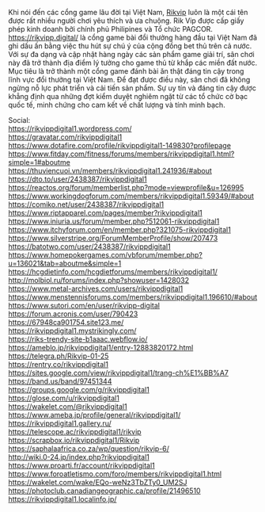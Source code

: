 <p>Khi n&oacute;i đến c&aacute;c cổng game l&acirc;u đời tại Việt Nam,&nbsp;<a href="https://rikvipp.digital/">Rikvip</a>&nbsp;lu&ocirc;n l&agrave; một c&aacute;i t&ecirc;n được rất nhiều người chơi y&ecirc;u th&iacute;ch v&agrave; ưa chuộng. Rik Vip được cấp giấy ph&eacute;p kinh doanh bởi ch&iacute;nh phủ Philipines v&agrave; Tổ chức PAGCOR.<br />
<a href="https://rikvipp.digital/">https://rikvipp.digital/</a>&nbsp;l&agrave; cổng game b&agrave;i đổi thưởng h&agrave;ng đầu tại Việt Nam đ&atilde; ghi dấu ấn bằng việc thu h&uacute;t sự ch&uacute; &yacute; của cộng đồng bet thủ tr&ecirc;n cả nước. Với sự đa dạng v&agrave; cập nhật h&agrave;ng ng&agrave;y c&aacute;c sản phẩm game giải tr&iacute;, s&acirc;n chơi n&agrave;y đ&atilde; trở th&agrave;nh địa điểm l&yacute; tưởng cho game thủ từ khắp c&aacute;c miền đất nước.<br />
Mục ti&ecirc;u l&agrave; trở th&agrave;nh một cổng game đ&aacute;nh b&agrave;i ăn thật đ&aacute;ng tin cậy trong lĩnh vực đổi thưởng tại Việt Nam. Để đạt được điều n&agrave;y, s&acirc;n chơi đ&atilde; kh&ocirc;ng ngừng nỗ lực ph&aacute;t triển v&agrave; cải tiến sản phẩm. Sự uy t&iacute;n v&agrave; đ&aacute;ng tin cậy được khẳng định qua những đợt kiểm duyệt nghi&ecirc;m ngặt từ c&aacute;c tổ chức cờ bạc quốc tế, minh chứng cho cam kết về chất lượng v&agrave; t&iacute;nh minh bạch.</p>

<p>Social:<br />
<a href="https://rikvippdigital1.wordpress.com/">https://rikvippdigital1.wordpress.com/</a><br />
<a href="https://gravatar.com/rikvippdigital1">https://gravatar.com/rikvippdigital1</a><br />
<a href="https://www.dotafire.com/profile/rikvippdigital1-149830?profilepage">https://www.dotafire.com/profile/rikvippdigital1-149830?profilepage</a><br />
<a href="https://www.fitday.com/fitness/forums/members/rikvippdigital1.html?simple=1#aboutme">https://www.fitday.com/fitness/forums/members/rikvippdigital1.html?simple=1#aboutme</a><br />
<a href="https://thuviencuoi.vn/members/rikvippdigital1.241936/#about">https://thuviencuoi.vn/members/rikvippdigital1.241936/#about</a><br />
<a href="https://dto.to/user/2438387/rikvippdigital1">https://dto.to/user/2438387/rikvippdigital1</a><br />
<a href="https://reactos.org/forum/memberlist.php?mode=viewprofile&amp;u=126995">https://reactos.org/forum/memberlist.php?mode=viewprofile&amp;u=126995</a><br />
<a href="https://www.workingdogforum.com/members/rikvippdigital1.59349/#about">https://www.workingdogforum.com/members/rikvippdigital1.59349/#about</a><br />
<a href="https://comiko.net/user/2438387/rikvippdigital1">https://comiko.net/user/2438387/rikvippdigital1</a><br />
<a href="https://www.riptapparel.com/pages/member?rikvippdigital1">https://www.riptapparel.com/pages/member?rikvippdigital1</a><br />
<a href="https://www.iniuria.us/forum/member.php?512061-rikvippdigital1">https://www.iniuria.us/forum/member.php?512061-rikvippdigital1</a><br />
<a href="https://www.itchyforum.com/en/member.php?321075-rikvippdigital1">https://www.itchyforum.com/en/member.php?321075-rikvippdigital1</a><br />
<a href="https://www.silverstripe.org/ForumMemberProfile/show/207473">https://www.silverstripe.org/ForumMemberProfile/show/207473</a><br />
<a href="https://batotwo.com/user/2438387/rikvippdigital1">https://batotwo.com/user/2438387/rikvippdigital1</a><br />
<a href="https://www.homepokergames.com/vbforum/member.php?u=136021&amp;tab=aboutme&amp;simple=1">https://www.homepokergames.com/vbforum/member.php?u=136021&amp;tab=aboutme&amp;simple=1</a><br />
<a href="https://hcgdietinfo.com/hcgdietforums/members/rikvippdigital1/">https://hcgdietinfo.com/hcgdietforums/members/rikvippdigital1/</a><br />
<a href="http://molbiol.ru/forums/index.php?showuser=1428032">http://molbiol.ru/forums/index.php?showuser=1428032</a><br />
<a href="https://www.metal-archives.com/users/rikvippdigital1">https://www.metal-archives.com/users/rikvippdigital1</a><br />
<a href="https://www.menstennisforums.com/members/rikvippdigital1.196610/#about">https://www.menstennisforums.com/members/rikvippdigital1.196610/#about</a><br />
<a href="https://www.sutori.com/en/user/rikvipp-digital">https://www.sutori.com/en/user/rikvipp-digital</a><br />
<a href="https://forum.acronis.com/user/790423">https://forum.acronis.com/user/790423</a><br />
<a href="https://67948ca901754.site123.me/">https://67948ca901754.site123.me/</a><br />
<a href="https://rikvippdigital1.mystrikingly.com/">https://rikvippdigital1.mystrikingly.com/</a><br />
<a href="https://riks-trendy-site-b1aaac.webflow.io/">https://riks-trendy-site-b1aaac.webflow.io/</a><br />
<a href="https://ameblo.jp/rikvippdigital1/entry-12883820172.html">https://ameblo.jp/rikvippdigital1/entry-12883820172.html</a><br />
<a href="https://telegra.ph/Rikvip-01-25">https://telegra.ph/Rikvip-01-25</a><br />
<a href="https://rentry.co/rikvippdigital1">https://rentry.co/rikvippdigital1</a><br />
<a href="https://sites.google.com/view/rikvippdigital1/trang-ch%E1%BB%A7">https://sites.google.com/view/rikvippdigital1/trang-ch%E1%BB%A7</a><br />
<a href="https://band.us/band/97451344">https://band.us/band/97451344</a><br />
<a href="https://groups.google.com/g/rikvippdigital1">https://groups.google.com/g/rikvippdigital1</a><br />
<a href="https://glose.com/u/rikvippdigital1">https://glose.com/u/rikvippdigital1</a><br />
<a href="https://wakelet.com/@rikvippdigital1">https://wakelet.com/@rikvippdigital1</a><br />
<a href="https://www.ameba.jp/profile/general/rikvippdigital1/">https://www.ameba.jp/profile/general/rikvippdigital1/</a><br />
<a href="https://rikvippdigital1.gallery.ru/">https://rikvippdigital1.gallery.ru/</a><br />
<a href="https://telescope.ac/rikvippdigital1/rikvip">https://telescope.ac/rikvippdigital1/rikvip</a><br />
<a href="https://scrapbox.io/rikvippdigital1/Rikvip">https://scrapbox.io/rikvippdigital1/Rikvip</a><br />
<a href="https://saphalaafrica.co.za/wp/question/rikvip-6/">https://saphalaafrica.co.za/wp/question/rikvip-6/</a><br />
<a href="http://wiki.0-24.jp/index.php?rikvippdigital1">http://wiki.0-24.jp/index.php?rikvippdigital1</a><br />
<a href="https://www.proarti.fr/account/rikvippdigital1">https://www.proarti.fr/account/rikvippdigital1</a><br />
<a href="https://www.foroatletismo.com/foro/members/rikvippdigital1.html">https://www.foroatletismo.com/foro/members/rikvippdigital1.html</a><br />
<a href="https://wakelet.com/wake/EQo-weNz3TbZTy0_UM2SJ">https://wakelet.com/wake/EQo-weNz3TbZTy0_UM2SJ</a><br />
<a href="https://photoclub.canadiangeographic.ca/profile/21496510">https://photoclub.canadiangeographic.ca/profile/21496510</a><br />
<a href="https://rikvippdigital1.localinfo.jp/">https://rikvippdigital1.localinfo.jp/</a></p>

